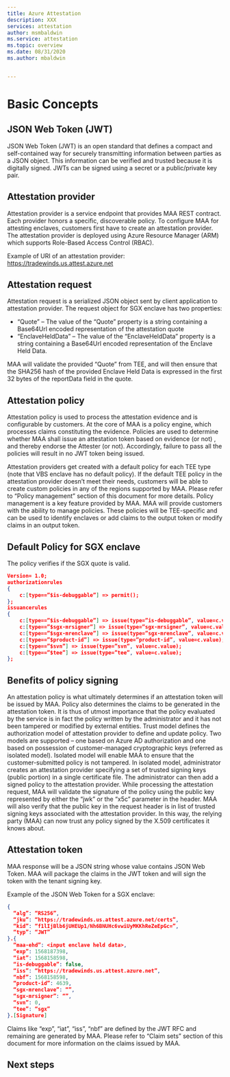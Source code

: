 ```yaml
---
title: Azure Attestation 
description: XXX
services: attestation
author: msmbaldwin
ms.service: attestation
ms.topic: overview
ms.date: 08/31/2020
ms.author: mbaldwin


---
```

# Basic Concepts

## JSON Web Token (JWT)

JSON Web Token (JWT) is an open standard that defines a compact and self-contained way for securely transmitting information between parties as a JSON object. This information can be verified and trusted because it is digitally signed. JWTs can be signed using a secret or a public/private key pair.

## Attestation provider

Attestation provider is a service endpoint that provides MAA REST contract.  Each provider honors a specific, discoverable policy.  To configure MAA for attesting enclaves, customers first have to  create an attestation provider. The attestation provider is deployed using Azure Resource Manager (ARM) which supports Role-Based Access Control (RBAC).

Example of URI of an attestation provider:  https://tradewinds.us.attest.azure.net

## Attestation request

Attestation request is a serialized JSON object sent by client application to attestation provider. 
The request object for SGX enclave has two properties: 
- “Quote” – The value of the “Quote” property is a string containing a Base64Url encoded representation of the attestation quote
- “EnclaveHeldData” – The value of the “EnclaveHeldData” property is a string containing a Base64Url encoded representation of the Enclave Held Data.

MAA will validate the provided “Quote” from TEE, and will then ensure that the SHA256 hash of the provided Enclave Held Data is expressed in the first 32 bytes of the reportData field in the quote. 

## Attestation policy

Attestation policy is used to process the attestation evidence and is configurable by customers. At the core of MAA is a policy engine, which processes claims constituting the evidence. Policies are used to determine whether MAA shall issue an attestation token based on evidence (or not) , and thereby endorse the Attester (or not). Accordingly, failure to pass all the policies will result in no JWT token being issued.

Attestation providers get created with a default policy for each TEE type (note that VBS enclave has no default policy). If the default TEE policy in the attestation provider doesn’t meet their needs, customers will be able to create custom policies in any of the regions supported by MAA. Please refer to “Policy management” section of this document for more details.
Policy management is a key feature provided by MAA. MAA will provide customers with the ability to manage policies. These policies will be TEE-specific and can be used to identify enclaves or add claims to the output token or modify claims in an output token. 

## Default Policy for SGX enclave
The policy verifies if the SGX quote is valid. 

```json
Version= 1.0;
authorizationrules
{
	c:[type==”$is-debuggable”] => permit();
};
issuancerules
{
	c:[type==”$is-debuggable”] => issue(type=”is-debuggable”, value=c.value);
	c:[type==”$sgx-mrsigner”] => issue(type=”sgx-mrsigner”, value=c.value);
	c:[type==”$sgx-mrenclave”] => issue(type=”sgx-mrenclave”, value=c.value);
	c:[type==”$product-id”] => issue(type=”product-id”, value=c.value);
	c:[type==”$svn”] => issue(type=”svn”, value=c.value);
	c:[type==”$tee”] => issue(type=”tee”, value=c.value);
};
```

## Benefits of policy signing

An attestation policy is what ultimately determines if an attestation token will be issued by MAA. Policy also determines the claims to be generated in the attestation token. It is thus of utmost importance that the policy evaluated by the service is in fact the policy written by the administrator and it has not been tampered or modified by external entities. 
Trust model defines the authorization model of attestation provider to define and update policy.  Two models are supported – one based on Azure AD authorization and one based on possession of customer-managed cryptographic keys (referred as isolated model).  Isolated model will enable MAA to ensure that the customer-submitted policy is not tampered.
In isolated model, administrator creates an attestation provider specifying a set of trusted signing keys (public portion) in a single certificate file. The administrator can then add a signed policy to the attestation provider. While processing the attestation request, MAA will validate the signature of the policy using the public key represented by either the “jwk” or the “x5c” parameter in the header.  MAA will also verify that the public key in the request header is in list of trusted signing keys associated with the attestation provider. In this way, the relying party (MAA) can now trust any policy signed by the X.509 certificates it knows about. 

## Attestation token

MAA response will be a JSON string whose value contains  JSON Web Token. MAA will package the claims in the JWT token and will sign the token with the tenant signing key. 

Example of the JSON Web Token for a SGX enclave:

```json
{
  “alg”: “RS256”,
  “jku”: “https://tradewinds.us.attest.azure.net/certs”,
  “kid”: “f1lIjBlb6jUHEUp1/Nh6BNUHc6vwiUyMKKhReZeEpGc=”,
  “typ”: “JWT”
}.{
  “maa-ehd”: <input enclave held data>,
  “exp”: 1568187398,
  “iat”: 1568158598,
  “is-debuggable”: false,
  “iss”: “https://tradewinds.us.attest.azure.net”,
  “nbf”: 1568158598,
  “product-id”: 4639,
  “sgx-mrenclave”: “”,
  “sgx-mrsigner”: “”,
  “svn”: 0,
  “tee”: “sgx”
}.[Signature]
```
Claims like “exp”, “iat”, “iss”, “nbf” are defined by the JWT RFC and remaining are generated by MAA. Please refer to “Claim sets” section of this document for more information on the claims issued by MAA.

## Next steps


